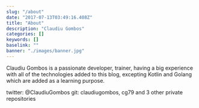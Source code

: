 ```yaml
---
slug: "/about"
date: "2017-07-13T03:49:16.408Z"
title: "About"
description: "Claudiu Gombos"
categories: []
keywords: []
baselink: ""
banner: "./images/banner.jpg"
---
```


Claudiu Gombos is a passionate developer, trainer, having a big experience with all of the technologies added to this blog, excepting Kotlin and Golang which are added as a learning purpose.

twitter: @ClaudiuGombos
git: claudiugombos, cg79 and 3 other private repositories